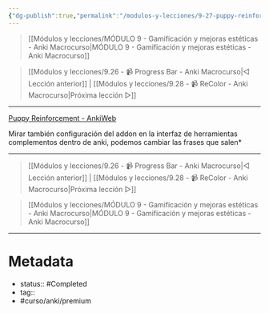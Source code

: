 ```yaml
---
{"dg-publish":true,"permalink":"/modulos-y-lecciones/9-27-puppy-reinforcement-anki-macrocurso/","noteIcon":"","updated":"2024-05-22T13:35:20.581+02:00"}
---
```



> [[Módulos y lecciones/MÓDULO 9 - Gamificación y mejoras estéticas - Anki Macrocurso\|MÓDULO 9 - Gamificación y mejoras estéticas - Anki Macrocurso]]

> [[Módulos y lecciones/9.26 - 📹 Progress Bar - Anki Macrocurso\|◁ Lección anterior]] |   [[Módulos y lecciones/9.28 - 📹 ReColor - Anki Macrocurso\|Próxima lección ▷]]

---

[Puppy Reinforcement - AnkiWeb](https://ankiweb.net/shared/info/1722658993)

Mirar también configuración del addon en la interfaz de herramientas complementos dentro de anki, podemos cambiar las frases que salen*


---

> [[Módulos y lecciones/9.26 - 📹 Progress Bar - Anki Macrocurso\|◁ Lección anterior]] |   [[Módulos y lecciones/9.28 - 📹 ReColor - Anki Macrocurso\|Próxima lección ▷]]

> [[Módulos y lecciones/MÓDULO 9 - Gamificación y mejoras estéticas - Anki Macrocurso\|MÓDULO 9 - Gamificación y mejoras estéticas - Anki Macrocurso]]

---

# Metadata
- status:: #Completed 
- tag:: 
- #curso/anki/premium  